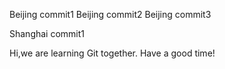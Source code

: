 Beijing commit1
Beijing commit2
Beijing commit3


Shanghai commit1

Hi,we are learning Git together.
Have a good time!
